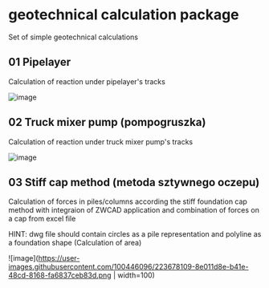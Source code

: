 # geotechnical calculation package
Set of simple geotechnical calculations

## 01 Pipelayer
Calculation of reaction under pipelayer's tracks

![image](https://user-images.githubusercontent.com/100446096/223677914-af8d4bdf-432d-4cc9-8b02-af653cebc4c9.png)


## 02 Truck mixer pump (pompogruszka) 
Calculation of reaction under truck mixer pump's tracks

![image](https://user-images.githubusercontent.com/100446096/223677268-46a6adb5-a623-44c8-b9c6-1d0af1e8367b.png)


## 03 Stiff cap method (metoda sztywnego oczepu)

Calculation of forces in piles/columns according the stiff foundation cap method with integraion of ZWCAD application
and combination of forces on a cap from excel file

HINT: dwg file should contain circles as a pile representation and polyline as a foundation shape (Calculation of area)

![image](https://user-images.githubusercontent.com/100446096/223678109-8e011d8e-b41e-48cd-8168-fa6837ceb83d.png | width=100)
